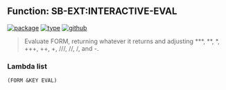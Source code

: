 ## Function: SB-EXT:INTERACTIVE-EVAL
[![package](https://img.shields.io/badge/Package-SB--EXT-5f9ea0.svg?style=social&colorA=999999)](../) [![type](https://img.shields.io/badge/Type-Function-5f9ea0.svg?style=social&colorA=999999)](../#function) [![github](https://img.shields.io/badge/GitHub-View_the_source-5f9ea0.svg?style=social&colorA=999999&logo=github)](https://github.com/sbcl/sbcl/blob/master/src/code/toplevel.lisp/) 

> Evaluate FORM, returning whatever it returns and adjusting ***, **, *,
> +++, ++, +, ///, //, /, and -.

### Lambda list
```
(FORM &KEY EVAL)
```
